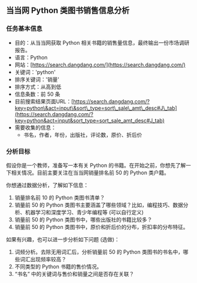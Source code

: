 ## 当当网 Python 类图书销售信息分析

### 任务基本信息
- 目的：从当当网获取 Python 相关书籍的销售量信息，最终输出一份市场调研报告。
- 语言：Python
- 网站：[https://search.dangdang.com/](https://search.dangdang.com/)
- 关键词：'python'
- 排序关键词：'销量'
- 排序方式：从高到低
- 信息条数：前 50 条
- 目前搜索结果页面URL：[https://search.dangdang.com/?key=python\&act=input\&sort\_type=sort\_sale\_amt\_desc#J\_tab](https://search.dangdang.com/?key=python&act=input&sort_type=sort_sale_amt_desc#J_tab)
- 需要收集的信息： 
  - 书名，作者，年份，出版社，评论数，原价、折后价

### 分析目标

假设你是一个教师，准备写一本有关 Python 的书籍。在开始之前，你想先了解一下相关情况。目前主要关注在当当网销量排名前 50 的 Python 类户籍。

你想通过数据分析，了解如下信息：

1. 销量排名前 10 的 Python 类图书清单？
2. 销量前 50 的 Python 类图书主要涵盖了哪些领域？比如，编程技巧、数据分析、机器学习和深度学习、青少年编程等 (可以自行定义)
3. 销量前 50 的 Python 类图书中，哪些出版社的书籍比较多？
4. 销量前 50 的 Python 类图书中，原价和折后价的分布，折扣率的分布特征。

如果有兴趣，也可以进一步分析如下问题 (选做)：

1. 词频分析。去除无用词汇后，分析销量前 50 的 Python 类图书的书名中，哪些词汇出现频率较高？
2. 不同类型的 Python 书籍的售价情况。
3. “书名” 中的关键词与售价和销量之间是否存在关联？
